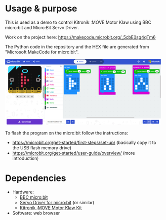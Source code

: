 # Usage & purpose
This is used as a demo to control Kitronik :MOVE Motor Klaw using BBC micro:bit and Micro:Bit Servo Driver.



Work on the project here: https://makecode.microbit.org/_5cbE0sg4qTm6

The Python code in the repository and the HEX file are generated from "Microsoft MakeCode for micro:bit".



<img src="blocks.png" style="zoom:50%;" />



To flash the program on the micro:bit follow the instructions:

* https://microbit.org/get-started/first-steps/set-up/ (basically copy it to the USB flash memory drive)
* https://microbit.org/get-started/user-guide/overview/ (more introduction)



# Dependencies

* Hardware:
  * [BBC micro:bit](https://microbit.org/)
  * [Servo Driver for micro:bit](https://www.waveshare.com/wiki/Servo_Driver_for_micro:bit) (or similar)
  * [Kitronik :MOVE Motor Klaw Kit](https://kitronik.co.uk/products/5696-move-motor-klaw-kit)
* Software: web browser
